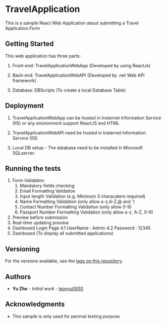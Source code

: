 # TravelApplication
This is a sample React Web Application about submitting a Travel Application Form

## Getting Started

This web application has three parts:
1. Front-end: TravelApplicationWebApp (Developed by using ReactJs)

2. Back-end: TravelApplicationWebAPI (Developed by .net Web API framework)

3. Database: DBScripts (To create a local Database Table)


## Deployment

1. TravelApplicationWebApp can be hosted in Insternet Information Service (IIS) or any environment support ReactJS and HTML

2. TravelApplicationWebAPI need be hosted in Insternet Information Service (IIS)

3. Local DB setup - The database need to be installed in Microsoft SQLserver.

## Running the tests

1. Form Validation
	1. Mandatory fields checking
	2. Email Formatting Validation
	3. Input length Validation (e.g. Minimum 3 characaters required)
	4. Name Formatting Validation (only allow a-z,A-Z,@ and ')
	5. Contact Number Formatting Validation (only allow 0-9)
	6. Passport Number Formatting Validation (only allow a-z, A-Z, 0-9)
2. Preview before submission
3. Real-time updating preview
4. Dashboard Login Page
	4.1 UserName : Admin
	4.2 Password : 12345
5. Dashboard (To display all submitted applications)

## Versioning

For the versions available, see the [tags on this repository](https://github.com/your/project/tags). 

## Authors

* **Yu Zhe** - *Initial work* - [leonyu0930](https://github.com/leonyu0930) 

## Acknowledgments

* This sample is only used for peronal testing purpose